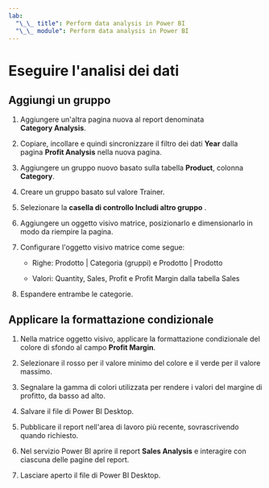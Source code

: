 ```yaml
---
lab:
  "\_\_ title": Perform data analysis in Power BI
  "\_\_ module": Perform data analysis in Power BI
---
```

# Eseguire l'analisi dei dati

## Aggiungi un gruppo

1. Aggiungere un'altra pagina nuova al report denominata **Category Analysis**.

1. Copiare, incollare e quindi sincronizzare il filtro dei dati **Year** dalla pagina **Profit Analysis** nella nuova pagina.

1. Aggiungere un gruppo nuovo basato sulla tabella **Product**, colonna **Category**.

1. Creare un gruppo basato sul valore Trainer.

1. Selezionare la **casella di controllo Includi altro gruppo** .

1. Aggiungere un oggetto visivo matrice, posizionarlo e dimensionarlo in modo da riempire la pagina.

1. Configurare l'oggetto visivo matrice come segue:

    - Righe: Prodotto | Categoria (gruppi) e Prodotto | Prodotto

    - Valori: Quantity, Sales, Profit e Profit Margin dalla tabella Sales

1. Espandere entrambe le categorie.

## Applicare la formattazione condizionale

1. Nella matrice oggetto visivo, applicare la formattazione condizionale del colore di sfondo al campo **Profit Margin**.

1. Selezionare il rosso per il valore minimo del colore e il verde per il valore massimo.

1. Segnalare la gamma di colori utilizzata per rendere i valori del margine di profitto, da basso ad alto.

1. Salvare il file di Power BI Desktop.

1. Pubblicare il report nell'area di lavoro più recente, sovrascrivendo quando richiesto.

1. Nel servizio Power BI aprire il report **Sales Analysis** e interagire con ciascuna delle pagine del report.

1. Lasciare aperto il file di Power BI Desktop.
